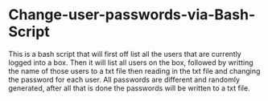 # Change-user-passwords-via-Bash-Script
This is a bash script that will first off list all the users that are currently logged into a box. Then it will list all users on the box, followed by writting the name of those users to a txt file then reading in the txt file and changing the password for each user. All passwords are different and randomly generated, after all that is done the passwords will be written to a txt file.
